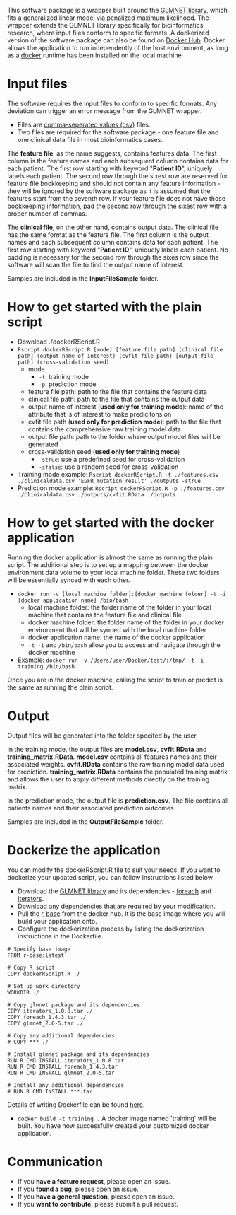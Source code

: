 This software package is a wrapper built around the [GLMNET library](https://web.stanford.edu/~hastie/glmnet/glmnet_alpha.html), which fits a generalized linear model via penalized maximum likelihood. The wrapper extends the GLMNET library specifically for bioinformatics research, where input files conform to specific formats. A dockerized version of the software package can also be found on [Docker Hub](https://hub.docker.com). Docker allows the application to run independently of the host environment, as long as a [docker](https://www.docker.com) runtime has been installed on the local machine.

Input files
==================================================
The software requires the input files to conform to specific formats. Any deviation can trigger an error message from the GLMNET wrapper.
- Files are [comma-seperated values (csv)](https://en.wikipedia.org/wiki/Comma-separated_values) files.
- Two files are required for the software package - one feature file and one clinical data file in most bioinformatics cases.

The __feature file__, as the name suggests, contains features data. The first column is the feature names and each subsequent column contains data for each patient. The first row starting with keyword "__Patient ID__", uniquely labels each patient. The second row through the sixest row are reserved for feature file bookkeeping and should not contain any feature information - they will be ignored by the software package as it is assumed that the features start from the seventh row. If your feature file does not have those bookkeeping information, pad the second row through the sixest row with a proper number of commas.

The __clinical file__, on the other hand, contains output data. The clinical file has the same format as the feature file. The first column is the output names and each subsequent column contains data for each patient. The first row starting with keyword "__Patient ID__", uniquely labels each patient. No padding is necessary for the second row through the sixes row since the software will scan the file to find the output name of interest.

Samples are included in the __InputFileSample__ folder.

How to get started with the plain script
=================================================
- Download ./dockerRScript.R
- `Rscript dockerRScript.R [mode] [feature file path] [clinical file path] (output name of interest) (cvfit file path) [output file path] (cross-validation seed)`
	- mode
		- `-t`: training mode
		- `-p`: prediction mode
	- feature file path: path to the file that contains the feature data
	- clinical file path: path to the file that contains the output data
	- output name of interest (__used only for training mode__): name of the attribute that is of interest to make predicitons on
	- cvfit file path (__used only for prediction mode__): path to the file that contains the comprehensive raw training model data
	- output file path: path to the folder where output model files will be generated
	- cross-validation seed (__used only for training mode__)
		- `-strue`: use a predefined seed for cross-validation
		- `-sfalse`: use a random seed for cross-validation
- Training mode example: `Rscript dockerRScript.R -t ./features.csv ./clinicaldata.csv 'EGFR mutation result' ./outputs -strue`
- Prediction mode example: `Rscript dockerRScript.R -p ./features.csv ./clinicaldata.csv ./outputs/cvfit.RData ./outputs`

How to get started with the docker application
=================================================
Running the docker application is almost the same as running the plain script. The additional step is to set up a mapping between the docker environment data volume to your local machine folder. These two folders will be essentially synced with each other.

- `docker run -v [local machine folder]:[docker machine folder] -t -i [docker application name] /bin/bash`
	- local machine folder: the folder name of the folder in your local machine that contains the feature file and clinical file
	- docker machine folder: the folder name of the folder in your docker environment that will be synced with the local machine folder
	- docker application name: the name of the docker application
	- `-t -i` and `/bin/bash` allow you to access and navigate through the docker machine
- Example: `docker run -v /Users/user/Docker/test/:/tmp/ -t -i training /bin/bash`

Once you are in the docker machine, calling the script to train or predict is the same as running the plain script. 

Output
=================================================
Output files will be generated into the folder specifed by the user.

In the training mode, the output files are __model.csv__, __cvfit.RData__ and __training_matrix.RData__. __model.csv__ contains all features names and their associated weights. __cvfit.RData__ contains the raw training model data used for prediction. __training_matrix.RData__ contains the populated training matrix and allows the user to apply different methods directly on the training matrix. 

In the prediction mode, the output file is __prediction.csv__. The file contains all patients names and their associated prediction outcomes.

Samples are included in the __OutputFileSample__ folder.

Dockerize the application
=================================================
You can modify the dockerRScript.R file to suit your needs. If you want to dockerize your updated script, you can follow instructions listed below.

- Download the [GLMNET library](https://cran.r-project.org/web/packages/glmnet/index.html) and its dependencies - [foreach](https://cran.r-project.org/web/packages/foreach/index.html) and [iterators](https://cran.r-project.org/web/packages/iterators/index.html).
- Download any dependencies that are required by your modification.
- Pull the [r-base](https://hub.docker.com/_/r-base/) from the docker hub. It is the base image where you will build your application onto.
- Configure the dockerization process by listing the dockerization instructions in the Dockerfile.
	
~~~
# Specify base image
FROM r-base:latest

# Copy R script
COPY dockerRScript.R ./

# Set up work directory
WORKDIR ./

# Copy glmnet package and its dependencies
COPY iterators_1.0.8.tar ./
COPY foreach_1.4.3.tar ./
COPY glmnet_2.0-5.tar ./

# Copy any additional dependencies
# COPY *** ./

# Install glmnet package and its dependencies 
RUN R CMD INSTALL iterators_1.0.8.tar
RUN R CMD INSTALL foreach_1.4.3.tar
RUN R CMD INSTALL glmnet_2.0-5.tar

# Install any additional dependencies
# RUN R CMD INSTALL ***.tar
~~~

Details of writing Dockerfile can be found [here](https://docs.docker.com/engine/reference/builder/).
- `docker build -t training .` A docker image named 'training' will be built.
You have now successfully created your customized docker application.

Communication
=================================================
- If you __have a feature request__, please open an issue.
- If you __found a bug__, please open an issue.
- If you __have a general question__, please open an issue.
- If you __want to contribute__, please submit a pull request.



